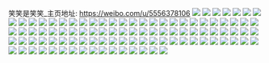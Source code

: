 笑笑是笑笑_主页地址: https://weibo.com/u/5556378106 
![](https://wx4.sinaimg.cn/mw2000/00641ZLIly1h8z84te0i1j30yi22oe5c.jpg) 
![](https://wx4.sinaimg.cn/mw2000/00641ZLIly1h8wo9gj98sj31ao0gzjw6.jpg) 
![](https://wx4.sinaimg.cn/mw2000/00641ZLIly1h8vaf501s0j30to0jtq4d.jpg) 
![](https://wx4.sinaimg.cn/mw2000/00641ZLIly1h8q1ykl5nmj30tg0fy408.jpg) 
![](https://wx4.sinaimg.cn/mw2000/00641ZLIly1h8pyvolw5uj31sc2ds4qq.jpg) 
![](https://wx4.sinaimg.cn/mw2000/00641ZLIly1h8pyvr7exgj31sc2ds7wi.jpg) 
![](https://wx4.sinaimg.cn/mw2000/00641ZLIly1h8pyvtcct1j31sc2dsb29.jpg) 
![](https://wx4.sinaimg.cn/mw2000/00641ZLIly1h8pyvlm82oj31sc2dsx6p.jpg) 
![](https://wx4.sinaimg.cn/mw2000/00641ZLIly1h8ps5t5mefj30yi22o7wi.jpg) 
![](https://wx4.sinaimg.cn/mw2000/00641ZLIly1h89h7gh0ffj32c03404qs.jpg) 
![](https://wx4.sinaimg.cn/mw2000/00641ZLIly1h80dnxwhfaj30tu13uwjs.jpg) 
![](https://wx4.sinaimg.cn/mw2000/00641ZLIly1h7zbu16qtvj30u0140ag6.jpg) 
![](https://wx4.sinaimg.cn/mw2000/00641ZLIly1h7tiq9qm8uj30u01sxq6a.jpg) 
![](https://wx4.sinaimg.cn/mw2000/00641ZLIly1h7r6zm3czbj30ls0cldhb.jpg) 
![](https://wx4.sinaimg.cn/mw2000/00641ZLIly1h7q30x1ofbj30u01auag6.jpg) 
![](https://wx4.sinaimg.cn/mw2000/00641ZLIly1h7q30xhz4lj30u01au7aw.jpg) 
![](https://wx4.sinaimg.cn/mw2000/00641ZLIly1h7k3hzvuhtj31900u00xg.jpg) 
![](https://wx4.sinaimg.cn/mw2000/00641ZLIly1h7ixm7sz5dj307k06ojrd.jpg) 
![](https://wx4.sinaimg.cn/mw2000/00641ZLIly1h7hztqptyij30yi22ob29.jpg) 
![](https://wx4.sinaimg.cn/mw2000/00641ZLIly1h7eufi7pqoj30u01sydnm.jpg) 
![](https://wx4.sinaimg.cn/mw2000/00641ZLIly1h75sn9vnhmj30u01sytcl.jpg) 
![](https://wx4.sinaimg.cn/mw2000/00641ZLIly1h75snaulbnj30u01sytdm.jpg) 
![](https://wx4.sinaimg.cn/mw2000/00641ZLIly1h73khmc4ofj30yi22odkq.jpg) 
![](https://wx4.sinaimg.cn/mw2000/00641ZLIly1h70ly8zse5j30sg0tctb7.jpg) 
![](https://wx4.sinaimg.cn/mw2000/00641ZLIly1h6sm4jh9mtj32c03407ul.jpg) 
![](https://wx4.sinaimg.cn/mw2000/00641ZLIly1h6sm4m4ojwj33402c0u0y.jpg) 
![](https://wx4.sinaimg.cn/mw2000/00641ZLIly1h6sm4u2mx0j30yi22onpd.jpg) 
![](https://wx4.sinaimg.cn/mw2000/00641ZLIly1h6sm4ovq5fj30yi22otb9.jpg) 
![](https://wx4.sinaimg.cn/mw2000/00641ZLIly1h6sm4qfmj6j31zp2nlkjm.jpg) 
![](https://wx4.sinaimg.cn/mw2000/00641ZLIly1h6sm4nuthij31sc2ds4qq.jpg) 
![](https://wx4.sinaimg.cn/mw2000/00641ZLIly1h6sm4pqt4oj30yi1a0q4u.jpg) 
![](https://wx4.sinaimg.cn/mw2000/00641ZLIly1h6sm4o6ihlj30lj0sqq3d.jpg) 
![](https://wx4.sinaimg.cn/mw2000/00641ZLIly1h6sm4g7ioyj32c0340qv6.jpg) 
![](https://wx4.sinaimg.cn/mw2000/00641ZLIly1h6sm2vdywij32412teb2a.jpg) 
![](https://wx4.sinaimg.cn/mw2000/00641ZLIly1h6sm32pqmej30u00u00x1.jpg) 
![](https://wx4.sinaimg.cn/mw2000/00641ZLIly1h6rg3v6hysj33402c0kjm.jpg) 
![](https://wx4.sinaimg.cn/mw2000/00641ZLIly1h6rg457ciyj32c0340qv5.jpg) 
![](https://wx4.sinaimg.cn/mw2000/00641ZLIly1h6rg499m5nj32wq2bk4qr.jpg) 
![](https://wx4.sinaimg.cn/mw2000/00641ZLIly1h6rg3t4bfmj32c0340k69.jpg) 
![](https://wx4.sinaimg.cn/mw2000/00641ZLIly1h6rg43db1kj31x02jz7wi.jpg) 
![](https://wx4.sinaimg.cn/mw2000/00641ZLIly1h6rg46emnnj32c0340qv6.jpg) 
![](https://wx4.sinaimg.cn/mw2000/00641ZLIly1h6rg7d18ytj30wf17810g.jpg) 
![](https://wx4.sinaimg.cn/mw2000/00641ZLIly1h6rg4n12cmj32c0340qv6.jpg) 
![](https://wx4.sinaimg.cn/mw2000/00641ZLIly1h6rg7ckafgj32c0340qv6.jpg) 
![](https://wx4.sinaimg.cn/mw2000/00641ZLIly1h6rg3yxvf0j32c03404qr.jpg) 
![](https://wx4.sinaimg.cn/mw2000/00641ZLIly1h6rg6cs7csj32c0340wow.jpg) 
![](https://wx4.sinaimg.cn/mw2000/00641ZLIly1h6rg83cofjj30xu130dph.jpg) 
![](https://wx4.sinaimg.cn/mw2000/00641ZLIly1h6rg3o7i9zj33402c0kjn.jpg) 
![](https://wx4.sinaimg.cn/mw2000/00641ZLIly1h6rg4c252vj32c03407wj.jpg) 
![](https://wx4.sinaimg.cn/mw2000/00641ZLIly1h6rg7gkv9sj30uk5nie82.jpg) 
![](https://wx4.sinaimg.cn/mw2000/00641ZLIly1h6rg5oiog1j32dc35skjm.jpg) 
![](https://wx4.sinaimg.cn/mw2000/00641ZLIly1h6rg5se291j32c0340x6r.jpg) 
![](https://wx4.sinaimg.cn/mw2000/00641ZLIly1h6rg92r7ltj32c03407wi.jpg) 
![](https://wx4.sinaimg.cn/mw2000/00641ZLIly1h4hdxr5ggsj30u11hd4h5.jpg) 
![](https://wx4.sinaimg.cn/mw2000/00641ZLIly1h40510ke4mj31sc2dsqv5.jpg) 
![](https://wx4.sinaimg.cn/mw2000/00641ZLIly1h3we7nk1m5j30zg0zgjzu.jpg) 
![](https://wx4.sinaimg.cn/mw2000/00641ZLIly1h3we7nz8h4j30zg0zgwqk.jpg) 
![](https://wx4.sinaimg.cn/mw2000/00641ZLIly1h3we7wbmk2j30zg0zgjy8.jpg) 
![](https://wx4.sinaimg.cn/mw2000/00641ZLIly1h3we7olplqj30zg0zgk00.jpg) 
![](https://wx4.sinaimg.cn/mw2000/00641ZLIly1h3we7oym6sj30zg0zgwpu.jpg) 
![](https://wx4.sinaimg.cn/mw2000/00641ZLIly1h3we7n02qoj30zg0zgdti.jpg) 
![](https://wx4.sinaimg.cn/mw2000/00641ZLIly1h33i22curkj30pj0q07c6.jpg) 
![](https://wx4.sinaimg.cn/mw2000/00641ZLIly1h2xvjfx3lvj30sm0sg0wy.jpg) 
![](https://wx4.sinaimg.cn/mw2000/00641ZLIly1h2xvjg810nj30yi0ymn44.jpg) 
![](https://wx4.sinaimg.cn/mw2000/00641ZLIly1h2xviwwtn7j30u00u1wne.jpg) 
![](https://wx4.sinaimg.cn/mw2000/00641ZLIly1h2xviwj78qj30yi0ycjz8.jpg) 
![](https://wx4.sinaimg.cn/mw2000/00641ZLIly1h2vbh515afj30yi22one8.jpg) 
![](https://wx4.sinaimg.cn/mw2000/00641ZLIly1h2vbgvhhfkj30yi22owv0.jpg) 
![](https://wx4.sinaimg.cn/mw2000/00641ZLIly1h1psic3ctlj31401e0jz3.jpg) 
![](https://wx4.sinaimg.cn/mw2000/00641ZLIly1h1psibm9zlj31401e04a7.jpg) 
![](https://wx4.sinaimg.cn/mw2000/00641ZLIly1h1psibauraj31401e0al9.jpg) 
![](https://wx4.sinaimg.cn/mw2000/00641ZLIly1h0uihmpz36j30u00u0jym.jpg) 
![](https://wx4.sinaimg.cn/mw2000/00641ZLIly1h0uihnt8ioj30u00u0tf9.jpg) 
![](https://wx4.sinaimg.cn/mw2000/00641ZLIly1h0r6hi2vu2j30u018vjya.jpg) 
![](https://wx4.sinaimg.cn/mw2000/00641ZLIly1h0r6heollrj30u0190q9k.jpg) 
![](https://wx4.sinaimg.cn/mw2000/00641ZLIly1h0r6gn1y5hj30u0141jwe.jpg) 
![](https://wx4.sinaimg.cn/mw2000/00641ZLIly1h0r6grwxuxj30u019013c.jpg) 
![](https://wx4.sinaimg.cn/mw2000/00641ZLIly1h0r6h9p065j31900u0n54.jpg) 
![](https://wx4.sinaimg.cn/mw2000/00641ZLIly1h0r6gx48wjj30u01907dj.jpg) 
![](https://wx4.sinaimg.cn/mw2000/00641ZLIly1h0r6hc2kyuj31900u0grn.jpg) 
![](https://wx4.sinaimg.cn/mw2000/00641ZLIly1h0r6h60vpcj31900u07bk.jpg) 
![](https://wx4.sinaimg.cn/mw2000/00641ZLIly1h0r6h1zoyhj31900u0dmz.jpg) 
![](https://wx4.sinaimg.cn/mw2000/00641ZLIly1h0pkge1r39j30yi22onkm.jpg) 
![](https://wx4.sinaimg.cn/mw2000/00641ZLIly1h0pkgtn3afj30yi22ou0x.jpg) 
![](https://wx4.sinaimg.cn/mw2000/00641ZLIly1h0pkgaexrsj30yi22okjl.jpg) 
![](https://wx4.sinaimg.cn/mw2000/00641ZLIly1h0pkh9mgpoj30yi22onpd.jpg) 
![](https://wx4.sinaimg.cn/mw2000/00641ZLIly1gydby2g8xkj30u01hedpa.jpg) 
![](https://wx4.sinaimg.cn/mw2000/00641ZLIly1gve0pvfsowj60n01dsqpq02.jpg) 
![](https://wx4.sinaimg.cn/mw2000/00641ZLIly1gqmr5nitpdj30u00u0wmh.jpg) 
![](https://wx4.sinaimg.cn/mw2000/00641ZLIly1gqmr5mplulj30u00vun3t.jpg) 
![](https://wx4.sinaimg.cn/mw2000/00641ZLIly1go49ecpw6oj30u0140dms.jpg) 
![](https://wx4.sinaimg.cn/mw2000/00641ZLIly1gk90kknc6dj30u010in3o.jpg) 
![](https://wx4.sinaimg.cn/mw2000/00641ZLIly1gk90kk5hy3j30x40u0n5e.jpg) 
![](https://wx4.sinaimg.cn/mw2000/00641ZLIly1g6orrr5v0oj31zq0u0jwj.jpg) 
![](https://wx4.sinaimg.cn/mw2000/00641ZLIly1g3csaxnc19j30qo0qojtg.jpg) 
![](https://wx4.sinaimg.cn/mw2000/00641ZLIly1g3a540ic7cj30qo0qojuj.jpg) 
![](https://wx4.sinaimg.cn/mw2000/00641ZLIly1g387glk7xwj30qo0qojvh.jpg) 
![](https://wx4.sinaimg.cn/mw2000/00641ZLIly1g36qpt0blxj337k2eox6q.jpg) 
